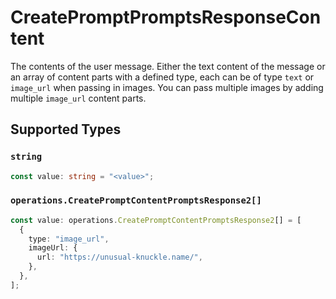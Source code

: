 # CreatePromptPromptsResponseContent

The contents of the user message. Either the text content of the message or an array of content parts with a defined type, each can be of type `text` or `image_url` when passing in images. You can pass multiple images by adding multiple `image_url` content parts. 


## Supported Types

### `string`

```typescript
const value: string = "<value>";
```

### `operations.CreatePromptContentPromptsResponse2[]`

```typescript
const value: operations.CreatePromptContentPromptsResponse2[] = [
  {
    type: "image_url",
    imageUrl: {
      url: "https://unusual-knuckle.name/",
    },
  },
];
```

